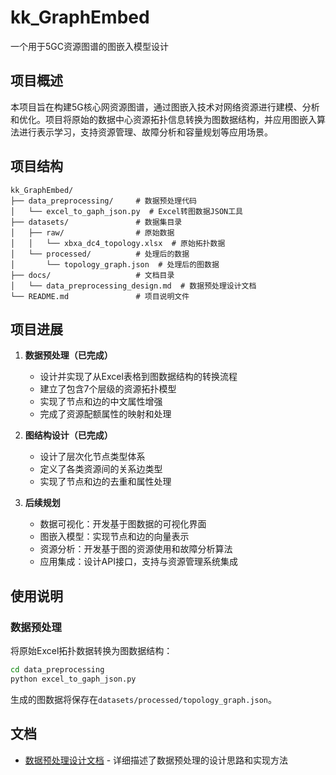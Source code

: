# kk_GraphEmbed
一个用于5GC资源图谱的图嵌入模型设计

## 项目概述

本项目旨在构建5G核心网资源图谱，通过图嵌入技术对网络资源进行建模、分析和优化。项目将原始的数据中心资源拓扑信息转换为图数据结构，并应用图嵌入算法进行表示学习，支持资源管理、故障分析和容量规划等应用场景。

## 项目结构

```
kk_GraphEmbed/
├── data_preprocessing/     # 数据预处理代码
│   └── excel_to_gaph_json.py  # Excel转图数据JSON工具
├── datasets/               # 数据集目录
│   ├── raw/                # 原始数据
│   │   └── xbxa_dc4_topology.xlsx  # 原始拓扑数据
│   └── processed/          # 处理后的数据
│       └── topology_graph.json  # 处理后的图数据
├── docs/                   # 文档目录
│   └── data_preprocessing_design.md  # 数据预处理设计文档
└── README.md               # 项目说明文件
```

## 项目进展

1. **数据预处理（已完成）**
   - 设计并实现了从Excel表格到图数据结构的转换流程
   - 建立了包含7个层级的资源拓扑模型
   - 实现了节点和边的中文属性增强
   - 完成了资源配额属性的映射和处理

2. **图结构设计（已完成）**
   - 设计了层次化节点类型体系
   - 定义了各类资源间的关系边类型
   - 实现了节点和边的去重和属性处理

3. **后续规划**
   - 数据可视化：开发基于图数据的可视化界面
   - 图嵌入模型：实现节点和边的向量表示
   - 资源分析：开发基于图的资源使用和故障分析算法
   - 应用集成：设计API接口，支持与资源管理系统集成

## 使用说明

### 数据预处理

将原始Excel拓扑数据转换为图数据结构：

```bash
cd data_preprocessing
python excel_to_gaph_json.py
```

生成的图数据将保存在`datasets/processed/topology_graph.json`。

## 文档

- [数据预处理设计文档](docs/data_preprocessing_design.md) - 详细描述了数据预处理的设计思路和实现方法
